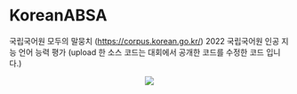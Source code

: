# KoreanABSA
국립국어원 모두의 말뭉치 (https://corpus.korean.go.kr/)
2022 국립국어원 인공 지능 언어 능력 평가
(upload 한 소스 코드는 대회에서 공개한 코드를 수정한 코드 입니다.)

<p align="center">
  <img src="https://user-images.githubusercontent.com/74851066/215314874-d9de6253-e3b8-4929-a254-3232f527df2a.png">
 </p>
